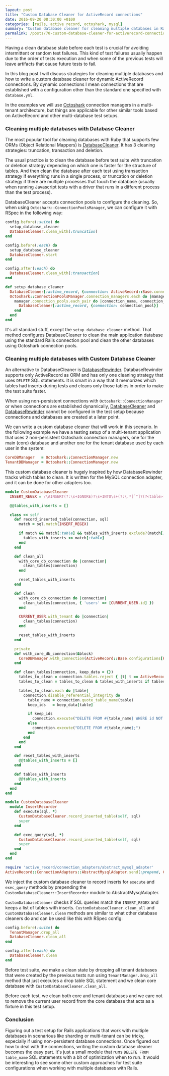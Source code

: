 ```yaml
---
layout: post
title: "Custom Database Cleaner for ActiveRecord connections"
date: 2016-09-20 08:30:00 +0100
categories: [rails, active record, octoshark, mysql]
summary: "Custom database cleaner for cleaning multiple databases in Rails applications when using dynamic ActiveRecord connections."
permalink: /posts/70-custom-database-cleaner-for-activerecord-connections
---
```


Having a clean database state before each test is crucial for avoiding intermittent or random test failures. This kind of test failures usually happen due to the order of tests execution and when some of the previous tests will leave artifacts that cause future tests to fail.

In this blog post I will discuss strategies for cleaning multiple databases and how to write a custom database cleaner for dynamic ActiveRecord connections. By dynamic connections I mean connections that are established with a configuration other than the standard one specified with `database.yml`.

In the examples we will use [Octoshark](/posts/69-managing-activerecord-connections-with-octoshark) connection managers in a multi-tenant architecture, but things are applicable for other similar tools based on ActiveRecord and other multi-database test setups.


### Cleaning multiple databases with Database Cleaner

The most popular tool for cleaning databases with Ruby that supports few ORMs (Object Relational Mappers) is [DatabaseCleaner](https://github.com/DatabaseCleaner/database_cleaner). It has 3 cleaning strategies: truncation, transaction and deletion.

The usual practice is to clean the database before test suite with truncation or deletion strategy depending on which one is faster for the structure of tables. And then clean the database after each test using transaction strategy if everything runs in a single process, or truncation or deletion strategy if there are multiple processes that touch the database (usually when running Javascript tests with a driver that runs in a different process than the test process).

DatabaseCleaner accepts connection pools to configure the cleaning. So, when using `Octoshark::ConnectionPoolsManager`, we can configure it with RSpec in the following way:


```ruby
config.before(:suite) do
  setup_database_cleaner
  DatabaseCleaner.clean_with(:truncation)
end

config.before(:each) do
  setup_database_cleaner
  DatabaseCleaner.start
end

config.after(:each) do
  DatabaseCleaner.clean_with(:transaction)
end

def setup_database_cleaner
  DatabaseCleaner[:active_record, {connection: ActiveRecord::Base.connection_pool}]
  Octoshark::ConnectionPoolsManager.connection_managers.each do |manager|
    manager.connection_pools.each_pair do |connection_name, connection_pool|
      DatabaseCleaner[:active_record, {connection: connection_pool}]
    end
  end
end
```

It's all standard stuff, except the `setup_database_cleaner` method. That method configures DatabaseCleaner to clean the main application database using the standard Rails connection pool and clean the other databases using Octoshark connection pools.


### Cleaning multiple databases with Custom Database Cleaner

An alternative to DatabaseCleaner is [DatabaseRewinder](https://github.com/amatsuda/database_rewinder). DatabaseRewinder supports only ActiveRecord as ORM and has only one cleaning strategy that uses `DELETE` SQL statements. It is smart in a way that it memorizes which tables had inserts during tests and cleans only those tables in order to make the test suite faster.

When using non-persistent connections with `Octoshark::ConnectionManager` or when connections are established dynamically, [DatabaseCleaner](https://github.com/DatabaseCleaner/database_cleaner/blob/master/lib/database_cleaner/active_record/base.rb#L17) and [DatabaseRewinder](https://github.com/amatsuda/database_rewinder/blob/4d3d6da5bcefe21edfe01615449858c98e283f50/lib/database_rewinder.rb#L15) cannot be configured in the test setup because connections and databases are created at a later point.

We can write a custom database cleaner that will work in this scenario. In the following example we have a testing setup of a multi-tenant application that uses 2 non-persistent Octoshark connection managers, one for the main (core) database and another one for the tenant database used by each user in the system:

```ruby
CoreDBManager   = Octoshark::ConnectionManager.new
TenantDBManager = Octoshark::ConnectionManager.new
```

This custom database cleaner is hugely inspired by how DatabaseRewinder tracks which tables to clean. It is written for the MySQL connection adapter, and it can be done for other adapters too.

```ruby
module CustomDatabaseCleaner
  INSERT_REGEX = /\AINSERT(?:\s+IGNORE)?\s+INTO\s+(?:\.*[`"]?(?<table>[^.\s`"]+)[`"]?)*/i

  @@tables_with_inserts = []

  class << self
    def record_inserted_table(connection, sql)
      match = sql.match(INSERT_REGEX)

      if match && match[:table] && tables_with_inserts.exclude?(match[:table])
        tables_with_inserts << match[:table]
      end
    end

    def clean_all
      with_core_db_connection do |connection|
        clean_tables(connection)
      end

      reset_tables_with_inserts
    end

    def clean
      with_core_db_connection do |connection|
        clean_tables(connection, { 'users' => [CURRENT_USER.id] })
      end

      CURRENT_USER.with_tenant do |connection|
        clean_tables(connection)
      end

      reset_tables_with_inserts
    end

    private
    def with_core_db_connection(&block)
      CoreDBManager.with_connection(ActiveRecord::Base.configurations[Rails.env].symbolize_keys, &block)
    end

    def clean_tables(connection, keep_data = {})
      tables_to_clean = connection.tables.reject { |t| t == ActiveRecord::Migrator.schema_migrations_table_name }
      tables_to_clean = tables_to_clean & tables_with_inserts if tables_with_inserts.present?

      tables_to_clean.each do |table|
        connection.disable_referential_integrity do
          table_name = connection.quote_table_name(table)
          keep_ids   = keep_data[table]

          if keep_ids
            connection.execute("DELETE FROM #{table_name} WHERE id NOT IN (#{keep_ids.join(',')});")
          else
            connection.execute("DELETE FROM #{table_name};")
          end
        end
      end
    end

    def reset_tables_with_inserts
      @@tables_with_inserts = []
    end

    def tables_with_inserts
      @@tables_with_inserts
    end
  end
end

module CustomDatabaseCleaner
  module InsertRecorder
    def execute(sql, *)
      CustomDatabaseCleaner.record_inserted_table(self, sql)
      super
    end

    def exec_query(sql, *)
      CustomDatabaseCleaner.record_inserted_table(self, sql)
      super
    end
  end
end

require 'active_record/connection_adapters/abstract_mysql_adapter'
ActiveRecord::ConnectionAdapters::AbstractMysqlAdapter.send(:prepend, CustomDatabaseCleaner::InsertRecorder)
```

We inject the custom database cleaner to record inserts for `execute` and `exec_query` methods by prepending the `CustomDatabaseCleaner::InsertRecorder` module to AbstractMysqlAdapter.

`CustomDatabaseCleaner` checks if SQL queries match the `INSERT_REGEX` and keeps a list of tables with inserts. `CustomDatabaseCleaner.clean_all` and `CustomDatabaseCleaner.clean` methods are similar to what other database cleaners do and can be used like this with RSpec config:


```ruby
config.before(:suite) do
  TenantManager.drop_all
  DatabaseCleaner.clean_all
end

config.after(:each) do
  DatabaseCleaner.clean
end
```

Before test suite, we make a clean state by dropping all tenant databases that were created by the previous tests run using `TenantManager.drop_all` method that just executes a drop table SQL statement and we clean core database with `CustomDatabaseCleaner.clean_all`.

Before each test, we clean both core and tenant databases and we care not to remove the current user record from the core database that acts as a fixture in this test setup.


### Conclusion

Figuring out a test setup for Rails applications that work with multiple databases in scenarious like sharding or multi-tenant can be tricky, especially if using non-persistent database connections. Once figured out how to deal with the connections, writing the custom database cleaner becomes the easy part. It's just a small module that runs `DELETE FROM table_name` SQL statements with a bit of optimization when to run. It would be interesting to see some other custom approaches for test suite configurations when working with multiple databases with Rails.
